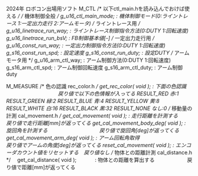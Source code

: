 2024年 ロボコン出場用ソフト
M_CTL
/* 以下ctl_main.hを読み込んでおけば使える */
/* 機体制御全般 */
 g_u16_ctl_main_mode;                  : 機体制御モード(0:ライントレース 1:一定出力走行 2:アームモータ)
/* ライントレース用 */
 g_u16_linetrace_run_way;              : ライントレース制御指令方法(0:DUTY 1:回転速度)
 g_u16_linetrace_run_bsV;              : FB制御基本値[-]
 /* 一定出力走行用 */
 g_u16_const_run_way;                  : 一定出力制御指令方法(0:DUTY 1:回転速度)
 g_s16_const_run_spd;                  : 設定速度
 g_s16_const_run_duty;                 : 設定DUTY
 /* アームモータ用 */
 g_u16_arm_ctl_way;                    : アーム制御方法(0:DUTY 1:回転速度)
 g_s16_arm_ctl_spd;                    : アーム制御回転速度
 g_s16_arm_ctl_duty;                   : アーム制御duty

M_MEASURE
 /* 色の認識 rec_color.h */
 get_rec_color( void );                 : 下面の色認識 　　　　　　　　　　戻り値で以下の色情報が入ってる
                                                                         RESULT_RED     赤:1
                                                                         RESULT_GREEN   緑:2
                                                                         RESULT_BLUE    青:4
                                                                         RESULT_YELLOW  黄:8
                                                                         RESULT_WHITE   白:16
                                                                         RESULT_BLACK   黒:32
                                                                         RESULT_NONE    なし:0
  /* 移動量の計測 cal_movement.h */
  get_cal_movement( void );            : 走行距離を計測する　　　　　　　　　戻り値で走行距離[mm]が返ってくる
  get_cal_movement_body_deg( void );   : 旋回角を計測する　　　　　　　　　　戻り値で旋回角[deg]が返ってくる
  get_cal_movement_arm_deg( void );    : アーム回転角取得　　　　　　　　　　戻り値でアームの角度[deg]が返ってくる
  reset_cal_movement( void );          : エンコーダカウント値をリセットする　戻り値なし
  /* 物体との距離計測 cal_distance.h */
　get_cal_distance( void );      　　　 : 物体との距離を算出する 　　　　　　戻り値で距離[mm]が返ってくる